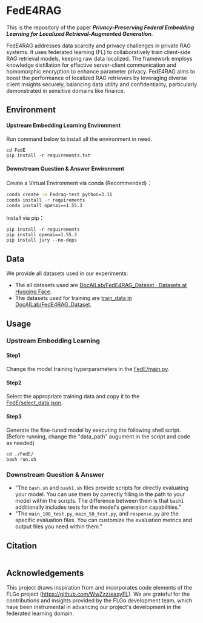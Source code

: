 # FedE4RAG

This is the repository of the paper ***Privacy-Preserving Federal Embedding Learning for Localized Retrieval-Augmented Generation***.

FedE4RAG addresses data scarcity and privacy challenges in private RAG systems. It uses federated learning (FL) to collaboratively train client-side RAG retrieval models, keeping raw data localized. The framework employs knowledge distillation for effective server-client communication and homomorphic encryption to enhance parameter privacy. FedE4RAG aims to boost the performance of localized RAG retrievers by leveraging diverse client insights securely, balancing data utility and confidentiality, particularly demonstrated in sensitive domains like finance.

## Environment

#### Upstream Embedding Learning Environment

Run command below to install all the environment in need.

```
cd FedE
pip install -r requirements.txt
```

#### Downstream Question & Answer Environment

Create a Virtual Environment via conda (Recommended)：

```bash
conda create -n Fedrag-test python=3.11
conda install -r requirements
conda install openai==1.55.3
```

Install via pip：

```
pip install -r requirements
pip install openai==1.55.3
pip install jury --no-deps
```

## Data

We provide all datasets used in our experiments:

- The all datasets used are [DocAILab/FedE4RAG_Dataset · Datasets at Hugging Face](https://huggingface.co/datasets/DocAILab/FedE4RAG_Dataset).
- The datasets used for training are [train_data in DocAILab/FedE4RAG_Dataset](https://huggingface.co/datasets/DocAILab/FedE4RAG_Dataset/tree/main/train_data).

## Usage

### Upstream Embedding Learning

#### Step1	

Change the model training hyperparameters in the [FedE/main.py](https://github.com/DocAILab/FedE4RAG/blob/main/FedE/main.py).

#### Step2

Select the appropriate training data and copy it to the [FedE/select_data.json](https://github.com/DocAILab/FedE4RAG/blob/main/FedE/select_data.json).

#### Step3

Generate the fine-tuned model by executing the following shell script. (Before running, change the "data_path" augument in the script and code as needed)

```
cd ./FedE/
bash run.sh
```

### Downstream Question & Answer

- "The `bash.sh` and `bash1.sh` files provide scripts for directly evaluating your model.  You can use them by correctly filling in the path to your model within the scripts. The difference between them is that `bash1` additionally includes tests for the model's generation capabilities."
- "The `main_100_test.py`, `main_50_test.py`, and `response.py` are the specific evaluation files. You can customize the evaluation metrics and output files you need within them."

## Citation

```c

```

## Acknowledgements

This project draws inspiration from and incorporates code elements of the FLGo project (https://github.com/WwZzz/easyFL).  We are grateful for the contributions and insights provided by the FLGo development team, which have been instrumental in advancing our project's development in the federated learning domain.
